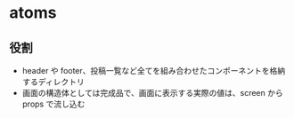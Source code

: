# atoms

## 役割

- header や footer、投稿一覧など全てを組み合わせたコンポーネントを格納するディレクトリ
- 画面の構造体としては完成品で、画面に表示する実際の値は、screen から props で流し込む
